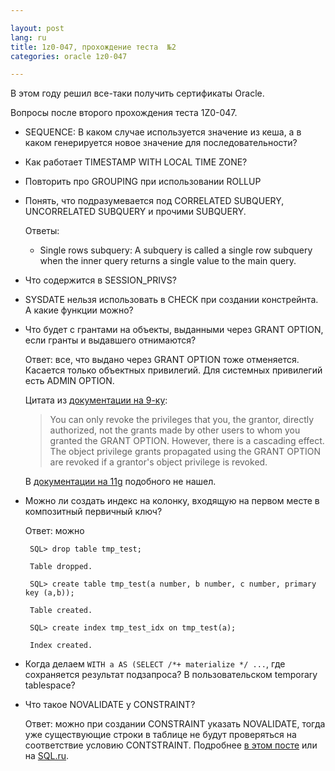 ```yaml
---

layout: post  
lang: ru
title: 1z0-047, прохождение теста  №2  
categories: oracle 1z0-047  

---
```


В этом году решил все-таки получить сертификаты Oracle. 

Вопросы после второго прохождения теста 1Z0-047.

* SEQUENCE: В каком случае используется значение из кеша, а в каком
  генерируется новое значение для последовательности?

* Как работает TIMESTAMP WITH LOCAL TIME ZONE?

* Повторить про GROUPING при использовании ROLLUP

* Понять, что подразумевается под CORRELATED SUBQUERY, UNCORRELATED SUBQUERY 
  и прочими SUBQUERY.

  Ответы:
  
  * Single rows subquery: A subquery is called a single row subquery when the inner
    query returns a single value to the main query.

* Что содержится в SESSION_PRIVS?

* SYSDATE нельзя использовать в CHECK при создании констрейнта. А какие
  функции можно?

* Что будет с грантами на объекты, выданными через GRANT OPTION, если гранты
  и выдавшего отнимаются?

  Ответ: все, что выдано через GRANT OPTION тоже отменяется. Касается только
  объектных привилегий. Для системных привилегий есть ADMIN OPTION.

  Цитата из [документации на 9-ку](http://docs.oracle.com/cd/B10500_01/server.920/a96521/privs.htm):
  
  > You can only revoke the privileges that you, the grantor, directly authorized, not the
  > grants made by other users to whom you granted the GRANT OPTION. However, there
  > is a cascading effect. The object privilege grants propagated using the GRANT OPTION
  > are revoked if a grantor's object privilege is revoked.
  
  В [документации на 11g](http://docs.oracle.com/cd/E11882_01/network.112/e16543/authorization.htm#autoId8)
  подобного не нашел.
  
* Можно ли создать индекс на колонку, входящую на первом месте в композитный первичный ключ?

  Ответ: можно
  
       SQL> drop table tmp_test;

       Table dropped.

       SQL> create table tmp_test(a number, b number, c number, primary key (a,b));

       Table created.

       SQL> create index tmp_test_idx on tmp_test(a);

       Index created.  

* Когда делаем `WITH a AS (SELECT /*+ materialize */ ...`, где сохраняется результат подзапроса?
  В пользовательском temporary tablespace?

* Что такое NOVALIDATE у CONSTRAINT?

  Ответ: можно при создании CONSTRAINT указать NOVALIDATE, тогда уже существующие строки в таблице
  не будут проверяться на соответствие условию CONTSTRAINT. Подробнее [в этом посте][novalidate-post]
  или на [SQL.ru][novalidate-sqlru].
  
  
[novalidate-post]: http://richardfoote.wordpress.com/2008/07/28/novalidate-constraints-no-really/
[novalidate-sqlru]: http://www.sql.ru/forum/396299/ogranichenie-v-sostoyanii-enable-novalidate
  
